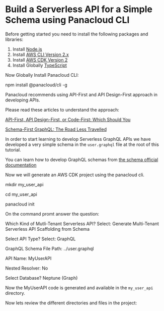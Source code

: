 # Build a Serverless API for a Simple Schema using Panacloud CLI

Before getting started you need to install the following packages and libraries:

1. Install [Node.js](https://nodejs.org/en/)
2. Install [AWS CLI Version 2.x](https://docs.aws.amazon.com/cli/latest/userguide/cli-chap-welcome.html)
3. Install [AWS CDK Version 2](https://docs.aws.amazon.com/cdk/latest/guide/work-with-cdk-v2.html)
4. Install Globally [TypeScript](https://www.typescriptlang.org/download)

Now Globally Install Panacloud CLI:

npm install @panacloud/cli -g 

Panacloud recommends using API-First and API Design-First approach in developing APIs.

Please read these articles to understand the approach:

[API-First, API Design-First, or Code-First: Which Should You](https://blog.stoplight.io/api-first-api-design-first-or-code-first-which-should-you-choose)

[Schema-First GraphQL: The Road Less Travelled](https://blog.mirumee.com/schema-first-graphql-the-road-less-travelled-cf0e50d5ccff)

In order to start learning to develop Serverless GraphQL APIs we have developed a very simple schema in the `user.graphql` file at the root of this tutorial.

You can learn how to develop GraphQL schemas from [the schema official documentation](https://graphql.org/learn/schema/)

Now we will generate an AWS CDK project using the panacloud cli.

mkdir my_user_api

cd my_user_api

panacloud init

On the command promt answer the question:

Which Kind of Mutli-Tenant Serverless API? Select: Generate Multi-Tenant Serverless API Scaffolding from Schema

Select API Type? Select: GraphQL 

GraphQL Schema File Path: ../user.graphql

API Name: MyUserAPI

Nested Resolver: No

Select Database? Neptune (Graph) 

Now the MyUserAPI code is generated and available in the `my_user_api` directory.

Now lets review the different directories and files in the project:










